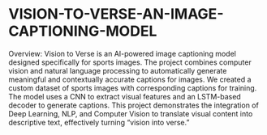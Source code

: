 # VISION-TO-VERSE-AN-IMAGE-CAPTIONING-MODEL
Overview:
Vision to Verse is an AI-powered image captioning model designed specifically for sports images. The project combines computer vision and natural language processing to automatically generate meaningful and contextually accurate captions for images. We created a custom dataset of sports images with corresponding captions for training. The model uses a CNN to extract visual features and an LSTM-based decoder to generate captions. This project demonstrates the integration of Deep Learning, NLP, and Computer Vision to translate visual content into descriptive text, effectively turning “vision into verse.”
